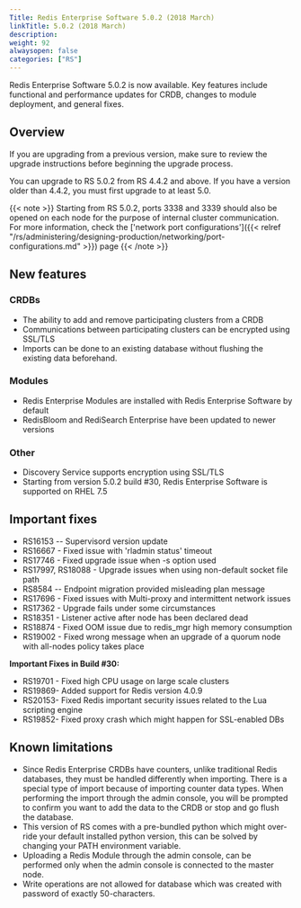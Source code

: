 ```yaml
---
Title: Redis Enterprise Software 5.0.2 (2018 March)
linkTitle: 5.0.2 (2018 March)
description:
weight: 92
alwaysopen: false
categories: ["RS"]
---
```

Redis Enterprise Software 5.0.2 is now available. Key features include
functional and performance updates for CRDB, changes to module
deployment, and general fixes.

## Overview

If you are upgrading from a previous version, make sure to review the
upgrade instructions before beginning the upgrade process.

You can upgrade to RS 5.0.2 from RS 4.4.2 and above. If you have a
version older than 4.4.2, you must first upgrade to at least 5.0.

{{< note >}}
Starting from RS 5.0.2, ports 3338 and 3339 should also be opened
on each node for the purpose of internal cluster communication.
For more information, check the ['network port
configurations']({{< relref "/rs/administering/designing-production/networking/port-configurations.md" >}})
page
{{< /note >}}

## New features

### CRDBs

- The ability to add and remove participating clusters from a CRDB
- Communications between participating clusters can be encrypted using
    SSL/TLS
- Imports can be done to an existing database without flushing the
    existing data beforehand.

### Modules

- Redis Enterprise Modules are installed with Redis Enterprise
    Software by default
- RedisBloom and RediSearch Enterprise have been updated to newer
    versions

### Other

- Discovery Service supports encryption using SSL/TLS
- Starting from version 5.0.2 build #30, Redis Enterprise Software is
    supported on RHEL 7.5

## Important fixes

- RS16153 -- Supervisord version update
- RS16667 - Fixed issue with 'rladmin status' timeout
- RS17746 - Fixed upgrade issue when -s option used
- RS17997, RS18088 - Upgrade issues when using non-default socket
    file path
- RS8584 -- Endpoint migration provided misleading plan message
- RS17696 - Fixed issues with Multi-proxy and intermittent network
    issues
- RS17362 - Upgrade fails under some circumstances
- RS18351 - Listener active after node has been declared dead
- RS18874 - Fixed OOM issue due to redis_mgr high memory consumption
- RS19002 - Fixed wrong message when an upgrade of a quorum node with
    all-nodes policy takes place

**Important Fixes in Build #30:**

- RS19701 - Fixed high CPU usage on large scale clusters
- RS19869- Added support for Redis
    version 4.0.9
- RS20153- Fixed Redis important security issues related to the Lua
    scripting engine
- RS19852- Fixed proxy crash which might happen for SSL-enabled
    DBs

## Known limitations

- Since Redis Enterprise CRDBs have counters, unlike traditional Redis
    databases, they must be handled differently when importing. There is
    a special type of import because of importing counter data types.
    When performing the import through the admin console, you will be prompted
    to confirm you want to add the data to the CRDB or stop and go flush
    the database.
- This version of RS comes with a pre-bundled python which might
    over-ride your default installed python version, this can be solved
    by changing your PATH environment variable.
- Uploading a Redis Module through the admin console, can be performed only
    when the admin console is connected to the master node.
- Write operations are not allowed for database which was created with
    password of exactly 50-characters.
